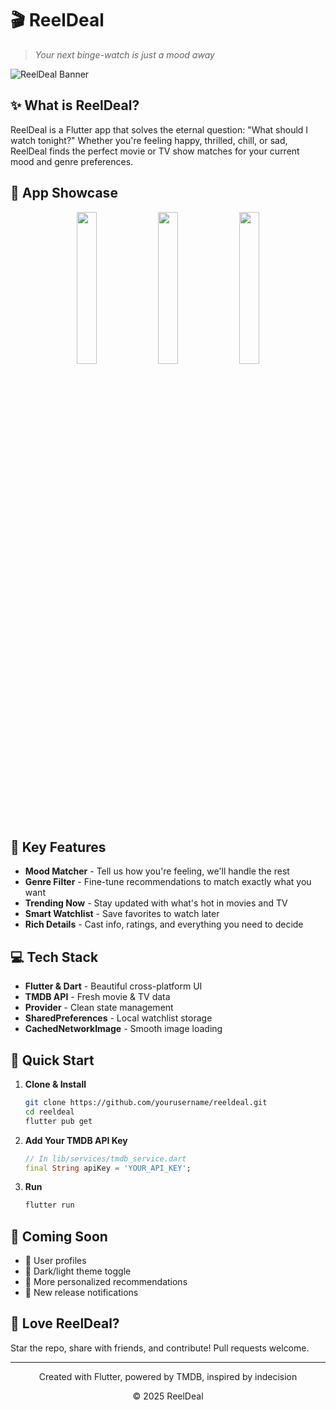# 🎬 ReelDeal

> *Your next binge-watch is just a mood away*

![ReelDeal Banner](https://imgur.com/xIh5NCA)

## ✨ What is ReelDeal?

ReelDeal is a Flutter app that solves the eternal question: "What should I watch tonight?" Whether you're feeling happy, thrilled, chill, or sad, ReelDeal finds the perfect movie or TV show matches for your current mood and genre preferences.

## 📱 App Showcase

<div align="center">
  <img src="https://via.placeholder.com/250x500?text=Discover" width="25%" />
  <img src="https://via.placeholder.com/250x500?text=Filter" width="25%" /> 
  <img src="https://via.placeholder.com/250x500?text=Details" width="25%" />
</div>

## 🚀 Key Features

- **Mood Matcher** - Tell us how you're feeling, we'll handle the rest
- **Genre Filter** - Fine-tune recommendations to match exactly what you want
- **Trending Now** - Stay updated with what's hot in movies and TV
- **Smart Watchlist** - Save favorites to watch later
- **Rich Details** - Cast info, ratings, and everything you need to decide

## 💻 Tech Stack

- **Flutter & Dart** - Beautiful cross-platform UI
- **TMDB API** - Fresh movie & TV data
- **Provider** - Clean state management
- **SharedPreferences** - Local watchlist storage
- **CachedNetworkImage** - Smooth image loading

## 🏁 Quick Start

1. **Clone & Install**
   ```bash
   git clone https://github.com/yourusername/reeldeal.git
   cd reeldeal
   flutter pub get
   ```

2. **Add Your TMDB API Key**
   ```dart
   // In lib/services/tmdb_service.dart
   final String apiKey = 'YOUR_API_KEY';
   ```

3. **Run**
   ```bash
   flutter run
   ```

## 🔮 Coming Soon

- 🔐 User profiles
- 🌙 Dark/light theme toggle
- 🎯 More personalized recommendations
- 🔔 New release notifications

## 💖 Love ReelDeal?

Star the repo, share with friends, and contribute! Pull requests welcome.

---

<div align="center">
  <p>Created with Flutter, powered by TMDB, inspired by indecision</p>
  <p>© 2025 ReelDeal</p>
</div>
